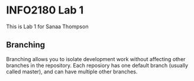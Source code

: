 # INFO2180 Lab 1
This is Lab 1 for Sanaa Thompson
## Branching
Branching allows you to isolate development work without affecting other branches in the repository. Each reposiory has one default branch (usually called master), and can have multiple other branches.